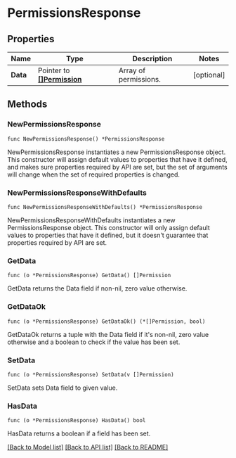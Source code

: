 # PermissionsResponse

## Properties

Name | Type | Description | Notes
---- | ---- | ----------- | ------
**Data** | Pointer to [**[]Permission**](Permission.md) | Array of permissions. | [optional] 

## Methods

### NewPermissionsResponse

`func NewPermissionsResponse() *PermissionsResponse`

NewPermissionsResponse instantiates a new PermissionsResponse object.
This constructor will assign default values to properties that have it defined,
and makes sure properties required by API are set, but the set of arguments
will change when the set of required properties is changed.

### NewPermissionsResponseWithDefaults

`func NewPermissionsResponseWithDefaults() *PermissionsResponse`

NewPermissionsResponseWithDefaults instantiates a new PermissionsResponse object.
This constructor will only assign default values to properties that have it defined,
but it doesn't guarantee that properties required by API are set.

### GetData

`func (o *PermissionsResponse) GetData() []Permission`

GetData returns the Data field if non-nil, zero value otherwise.

### GetDataOk

`func (o *PermissionsResponse) GetDataOk() (*[]Permission, bool)`

GetDataOk returns a tuple with the Data field if it's non-nil, zero value otherwise
and a boolean to check if the value has been set.

### SetData

`func (o *PermissionsResponse) SetData(v []Permission)`

SetData sets Data field to given value.

### HasData

`func (o *PermissionsResponse) HasData() bool`

HasData returns a boolean if a field has been set.


[[Back to Model list]](../README.md#documentation-for-models) [[Back to API list]](../README.md#documentation-for-api-endpoints) [[Back to README]](../README.md)


